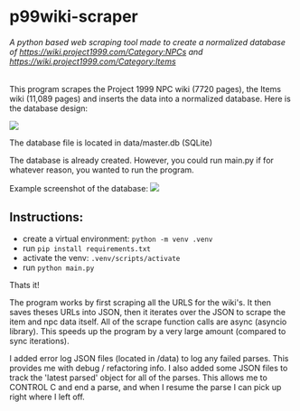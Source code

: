 # p99wiki-scraper

###### A python based web scraping tool made to create a normalized database of https://wiki.project1999.com/Category:NPCs and https://wiki.project1999.com/Category:Items

This program scrapes the Project 1999 NPC wiki (7720 pages), the Items wiki (11,089 pages) and inserts the data into a normalized database. Here is the database design:

![](https://cdn.discordapp.com/attachments/617825237752479751/1185697501253218334/image.png?ex=65908dd9&is=657e18d9&hm=2c5030a01cf1b599a201f6e9ee52c79b8725b29ebf6f8f54b29ee3e3c01df97e&)

The database file is located in data/master.db (SQLite)

The database is already created. However, you could run main.py if for whatever reason, you wanted to run the program.

Example screenshot of the database:
![](https://cdn.discordapp.com/attachments/617825237752479751/1185702644103270500/image.png?ex=659092a3&is=657e1da3&hm=c87954f861cb019d2a4541dde5e1fdc0a2daca061eebefb84d75cd5d32fc65c2&)
## Instructions:

- create a virtual environment: `python -m venv .venv`
- run `pip install requirements.txt`
- activate the venv: `.venv/scripts/activate`
- run `python main.py`

Thats it!

The program works by first scraping all the URLS for the wiki's. It then saves theses URLs into JSON, then it iterates over the JSON to scrape the item and npc data itself.
All of the scrape function calls are async (asyncio library). This speeds up the program by a very large amount (compared to sync iterations).

I added error log JSON files (located in /data) to log any failed parses. This provides me with debug / refactoring info. I also added some JSON files to track the 'latest parsed' object for all of the parses. This allows me to CONTROL C and end a parse, and when I resume the parse I can pick up right where I left off.

